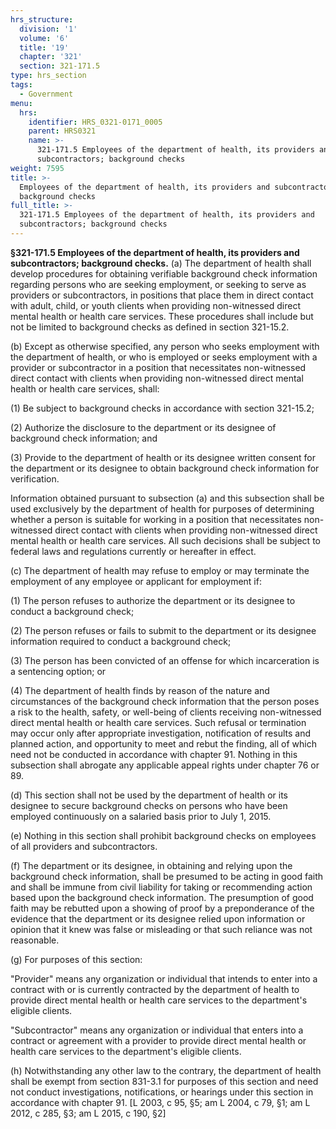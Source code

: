 ```yaml
---
hrs_structure:
  division: '1'
  volume: '6'
  title: '19'
  chapter: '321'
  section: 321-171.5
type: hrs_section
tags:
  - Government
menu:
  hrs:
    identifier: HRS_0321-0171_0005
    parent: HRS0321
    name: >-
      321-171.5 Employees of the department of health, its providers and
      subcontractors; background checks
weight: 7595
title: >-
  Employees of the department of health, its providers and subcontractors;
  background checks
full_title: >-
  321-171.5 Employees of the department of health, its providers and
  subcontractors; background checks
---
```

**§321-171.5 Employees of the department of health, its providers and subcontractors; background checks.** (a) The department of health shall develop procedures for obtaining verifiable background check information regarding persons who are seeking employment, or seeking to serve as providers or subcontractors, in positions that place them in direct contact with adult, child, or youth clients when providing non-witnessed direct mental health or health care services. These procedures shall include but not be limited to background checks as defined in section 321-15.2.

(b) Except as otherwise specified, any person who seeks employment with the department of health, or who is employed or seeks employment with a provider or subcontractor in a position that necessitates non-witnessed direct contact with clients when providing non-witnessed direct mental health or health care services, shall:

(1) Be subject to background checks in accordance with section 321-15.2;

(2) Authorize the disclosure to the department or its designee of background check information; and

(3) Provide to the department of health or its designee written consent for the department or its designee to obtain background check information for verification.

Information obtained pursuant to subsection (a) and this subsection shall be used exclusively by the department of health for purposes of determining whether a person is suitable for working in a position that necessitates non-witnessed direct contact with clients when providing non-witnessed direct mental health or health care services. All such decisions shall be subject to federal laws and regulations currently or hereafter in effect.

(c) The department of health may refuse to employ or may terminate the employment of any employee or applicant for employment if:

(1) The person refuses to authorize the department or its designee to conduct a background check;

(2) The person refuses or fails to submit to the department or its designee information required to conduct a background check;

(3) The person has been convicted of an offense for which incarceration is a sentencing option; or

(4) The department of health finds by reason of the nature and circumstances of the background check information that the person poses a risk to the health, safety, or well-being of clients receiving non-witnessed direct mental health or health care services. Such refusal or termination may occur only after appropriate investigation, notification of results and planned action, and opportunity to meet and rebut the finding, all of which need not be conducted in accordance with chapter 91\. Nothing in this subsection shall abrogate any applicable appeal rights under chapter 76 or 89.

(d) This section shall not be used by the department of health or its designee to secure background checks on persons who have been employed continuously on a salaried basis prior to July 1, 2015.

(e) Nothing in this section shall prohibit background checks on employees of all providers and subcontractors.

(f) The department or its designee, in obtaining and relying upon the background check information, shall be presumed to be acting in good faith and shall be immune from civil liability for taking or recommending action based upon the background check information. The presumption of good faith may be rebutted upon a showing of proof by a preponderance of the evidence that the department or its designee relied upon information or opinion that it knew was false or misleading or that such reliance was not reasonable.

(g) For purposes of this section:

"Provider" means any organization or individual that intends to enter into a contract with or is currently contracted by the department of health to provide direct mental health or health care services to the department's eligible clients.

"Subcontractor" means any organization or individual that enters into a contract or agreement with a provider to provide direct mental health or health care services to the department's eligible clients.

(h) Notwithstanding any other law to the contrary, the department of health shall be exempt from section 831-3.1 for purposes of this section and need not conduct investigations, notifications, or hearings under this section in accordance with chapter 91\. [L 2003, c 95, §5; am L 2004, c 79, §1; am L 2012, c 285, §3; am L 2015, c 190, §2]